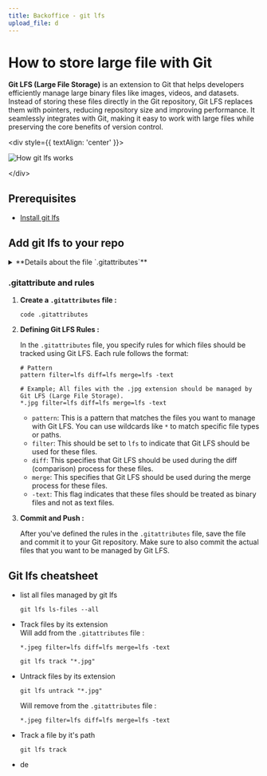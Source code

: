 ```yaml
---
title: Backoffice - git lfs
upload_file: d
---
```

# H﻿ow to store large file with Git

**Git LFS (Large File Storage)** is an extension to Git that helps developers efficiently manage large binary files like images, videos, and datasets. Instead of storing these files directly in the Git repository, Git LFS replaces them with pointers, reducing repository size and improving performance. It seamlessly integrates with Git, making it easy to work with large files while preserving the core benefits of version control.

<﻿div style={{ textAlign: 'center' }}>

![How git lfs works](/img/git-lfs.png "How git lfs works")

<﻿/div>

## P﻿rerequisites

* [I﻿nstall git lfs](https://git-lfs.com/)

## A﻿dd git lfs to your repo

<details>
  <summary>**Details about the file `.gitattributes`**</summary>
  <div>
      <summary>
        The `.gitattributes` file is a configuration file used in Git repositories to specify how certain files should be treated. It's used to define attributes and rules for how Git should handle files during operations like committing, merging, and checking out.
      </summary>
  </div>
</details>

### .﻿gitattribute and rules

1. **C﻿reate a `.gitattributes` file :**

   ```shell
   code .gitattributes
   ```
2. **Defining Git LFS Rules :**

   In the `.gitattributes` file, you specify rules for which files should be tracked using Git LFS. Each rule follows the format:

   ```shell
   # Pattern
   pattern filter=lfs diff=lfs merge=lfs -text

   # Example; All files with the .jpg extension should be managed by Git LFS (Large File Storage). 
   *.jpg filter=lfs diff=lfs merge=lfs -text
   ```

   * `pattern`: This is a pattern that matches the files you want to manage with Git LFS. You can use wildcards like `*` to match specific file types or paths.
   * `filter`: This should be set to `lfs` to indicate that Git LFS should be used for these files.
   * `diff`: This specifies that Git LFS should be used during the diff (comparison) process for these files.
   * `merge`: This specifies that Git LFS should be used during the merge process for these files.
   * `-text`: This flag indicates that these files should be treated as binary files and not as text files.
3. **Commit and Push :**

   After you've defined the rules in the `.gitattributes` file, save the file and commit it to your Git repository. Make sure to also commit the actual files that you want to be managed by Git LFS.

## G﻿it lfs cheatsheet

* l﻿ist all files managed by git lfs

  ```shell
  git lfs ls-files --all
  ```
* T﻿rack files by its extension\
  W﻿ill add from the `.gitattributes` file :

  `*.jpeg filter=lfs diff=lfs merge=lfs -text`

  ```shell
  git lfs track "*.jpg"
  ```
* U﻿ntrack files by its extension

  ```shell
  git lfs untrack "*.jpg"
  ```

  W﻿ill remove from the `.gitattributes` file :

  `*.jpeg filter=lfs diff=lfs merge=lfs -text`
* T﻿rack a file by it's path

  ```shell
  git lfs track
  ```
* d﻿e